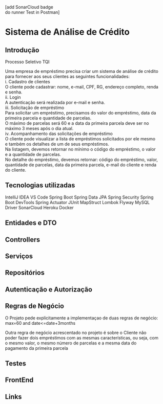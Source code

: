 [add SonarCloud badge  
do runner Test in Postman]
# Sistema de Análise de Crédito

## Introdução  

Processo Seletivo TQI  

Uma empresa de empréstimo precisa criar um sistema de análise de crédito para fornecer aos seus clientes as seguintes funcionalidades:  
i. Cadastro de clientes  
O cliente pode cadastrar: nome, e-mail, CPF, RG, endereço completo, renda e senha.  
ii. Login  
A autenticação será realizada por e-mail e senha.  
iii. Solicitação de empréstimo  
Para solicitar um empréstimo, precisamos do valor do empréstimo, data da primeira parcela e quantidade de parcelas.  
O máximo de parcelas será 60 e a data da primeira parcela deve ser no máximo 3 meses após o dia atual.  
iv. Acompanhamento das solicitações de empréstimo  
O cliente pode visualizar a lista de empréstimos solicitados por ele mesmo e também os detalhes de um de seus empréstimos.  
Na listagem, devemos retornar no mínimo o código do empréstimo, o valor e a quantidade de parcelas.  
No detalhe do empréstimo, devemos retornar: código do empréstimo, valor, quantidade de parcelas, data da primeira parcela, e-mail do cliente e renda do cliente.  

## Tecnologias utilizadas  

IntelliJ IDEA
VS Code
Spring Boot
Spring Data JPA 
Spring Security 
Spring Boot DevTools
Spring Actuator 
JUnit 
MapStruct 
Lombok
Flyway
MySQL Driver
SonarCloud 
Heroku
Docker 

## Entidades e DTO  

## Controllers  

## Serviços  

## Repositórios  

## Autenticação e Autorização  

## Regras de Negócio

O Projeto pede explicitamente a implementaçao de duas regras de negócio: max=60 and date<=date+3months

Outra regra de negócio acrescentado no projeto é sobre o Cliente não poder fazer dois empréstimos com as mesmas características, ou seja,
com o mesmo valor, o mesmo número de parcelas e a mesma data do pagamento da primeira parcela

## Testes  

## FrontEnd

## Links  
